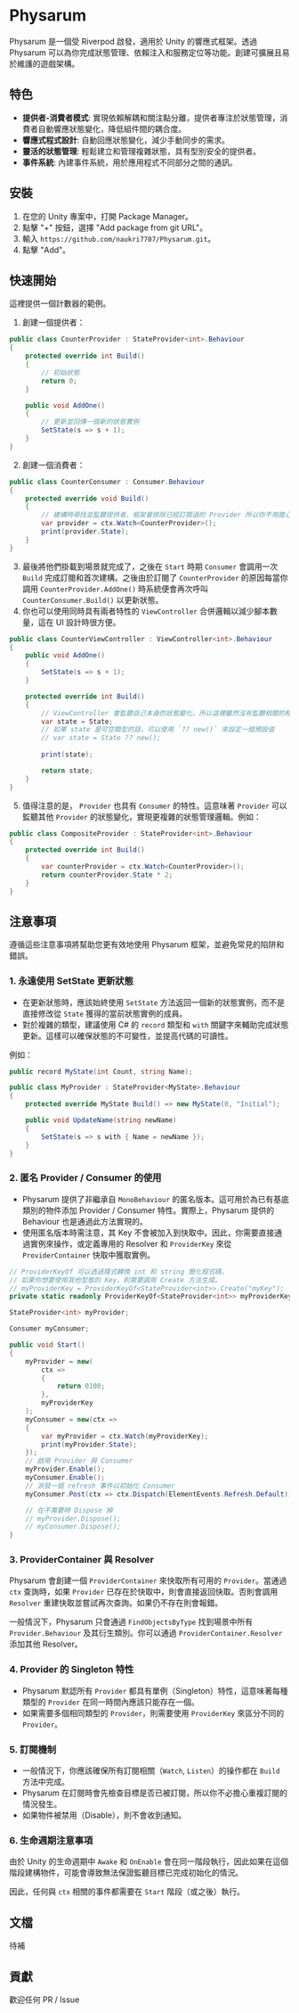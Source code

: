 # Physarum

Physarum 是一個受 Riverpod 啟發，適用於 Unity 的響應式框架。透過 Physarum 可以為你完成狀態管理、依賴注入和服務定位等功能。創建可擴展且易於維護的遊戲架構。

## 特色

- **提供者-消費者模式**: 實現依賴解耦和關注點分離，提供者專注於狀態管理，消費者自動響應狀態變化，降低組件間的耦合度。
- **響應式程式設計**: 自動回應狀態變化，減少手動同步的需求。
- **靈活的狀態管理**: 輕鬆建立和管理複雜狀態，具有型別安全的提供者。
- **事件系統**: 內建事件系統，用於應用程式不同部分之間的通訊。

## 安裝

1. 在您的 Unity 專案中，打開 Package Manager。
2. 點擊 "+" 按鈕，選擇 "Add package from git URL"。
3. 輸入 `https://github.com/naukri7707/Physarum.git`。
4. 點擊 "Add"。

## 快速開始

這裡提供一個計數器的範例。

1. 創建一個提供者：

```csharp
public class CounterProvider : StateProvider<int>.Behaviour
{
    protected override int Build()
    {
        // 初始狀態
        return 0;
    }

    public void AddOne()
    {
        // 更新並回傳一個新的狀態實例
        SetState(s => s + 1);
    }
}
```

2. 創建一個消費者：

```csharp
public class CounterConsumer : Consumer.Behaviour
{
    protected override void Build()
    {
        // 建構時尋找並監聽提供者，框架會排除已經訂閱過的 Provider 所以你不用擔心重複註冊的問題
        var provider = ctx.Watch<CounterProvider>();
        print(provider.State);
    }
}
```

3. 最後將他們掛載到場景就完成了，之後在 `Start` 時期 `Consumer` 會調用一次 `Build` 完成訂閱和首次建構。之後由於訂閱了 `CounterProvider` 的原因每當你調用 `CounterProvider.AddOne()` 時系統便會再次呼叫 `CounterConsumer.Build()` 以更新狀態。
4. 你也可以使用同時具有兩者特性的 `ViewController` 合併邏輯以減少腳本數量，這在 UI 設計時很方便。

```csharp
public class CounterViewController : ViewController<int>.Behaviour
{
    public void AddOne()
    {
        SetState(s => s + 1);
    }

    protected override int Build()
    {
        // ViewController 會監聽自己本身的狀態變化，所以這裡雖然沒有監聽相關的程式碼，但 CounterViewController 仍會在狀態變化時重建
        var state = State;
        // 如果 state 是可空類型的話，可以使用 `?? new()` 來設定一個預設值
        // var state = State ?? new();
        
        print(state);

        return state;
    }
}
```

5. 值得注意的是， `Provider` 也具有 `Consumer` 的特性。這意味著 `Provider` 可以監聽其他 `Provider` 的狀態變化，實現更複雜的狀態管理邏輯。例如：

```csharp
public class CompositeProvider : StateProvider<int>.Behaviour
{
    protected override int Build()
    {
        var counterProvider = ctx.Watch<CounterProvider>();
        return counterProvider.State * 2;
    }
}
```

## 注意事項

遵循這些注意事項將幫助您更有效地使用 Physarum 框架，並避免常見的陷阱和錯誤。

### 1. 永遠使用 SetState 更新狀態

- 在更新狀態時，應該始終使用 `SetState` 方法返回一個新的狀態實例，而不是直接修改從 `State` 獲得的當前狀態實例的成員。
- 對於複雜的類型，建議使用 C# 的 `record` 類型和 `with` 關鍵字來輔助完成狀態更新。這樣可以確保狀態的不可變性，並提高代碼的可讀性。

例如：

```csharp
public record MyState(int Count, string Name);

public class MyProvider : StateProvider<MyState>.Behaviour
{
    protected override MyState Build() => new MyState(0, "Initial");

    public void UpdateName(string newName)
    {
        SetState(s => s with { Name = newName });
    }
}
```

### 2. 匿名 Provider / Consumer 的使用

- Physarum 提供了非繼承自 `MonoBehaviour` 的匿名版本。這可用於為已有基底類別的物件添加 Provider / Consumer 特性。實際上，Physarum 提供的 Behaviour 也是通過此方法實現的。
- 使用匿名版本時需注意，其 Key 不會被加入到快取中。因此，你需要直接通過實例來操作，或定義專用的 Resolver 和 `ProviderKey` 來從 `ProviderContainer` 快取中獲取實例。

```csharp
// ProviderKeyOf 可以透過隱式轉換 int 和 string 簡化程式碼，
// 如果你想要使用其他型態的 Key，則需要調用 Create 方法生成。
// myProviderKey = ProviderKeyOf<StateProvider<int>>.Create("myKey");
private static readonly ProviderKeyOf<StateProvider<int>> myProviderKey = "myKey";

StateProvider<int> myProvider;

Consumer myConsumer;

public void Start()
{
    myProvider = new(
        ctx =>
        {
            return 0100;
        },
        myProviderKey
    );
    myConsumer = new(ctx =>
    {
        var myProvider = ctx.Watch(myProviderKey);
        print(myProvider.State);
    });
    // 啟用 Provider 與 Consumer
    myProvider.Enable();
    myConsumer.Enable();
    // 派發一個 refresh 事件以初始化 Consumer
    myConsumer.Post(ctx => ctx.Dispatch(ElementEvents.Refresh.Default));

    // 在不需要時 Dispose 掉
    // myProvider.Dispose();
    // myConsumer.Dispose();
}
```

### 3. ProviderContainer 與 Resolver 

Physarum 會創建一個 `ProviderContainer` 來快取所有可用的 `Provider`。當通過 `ctx` 查詢時，如果 `Provider` 已存在於快取中，則會直接返回快取。否則會調用 `Resolver` 重建快取並嘗試再次查詢。如果仍不存在則會報錯。

一般情況下，Physarum 只會通過 `FindObjectsByType` 找到場景中所有 `Provider.Behaviour` 及其衍生類別。你可以通過 `ProviderContainer.Resolver` 添加其他 Resolver。

### 4. Provider 的 Singleton 特性

- Physarum 默認所有 `Provider` 都具有單例（Singleton）特性，這意味著每種類型的 `Provider` 在同一時間內應該只能存在一個。
- 如果需要多個相同類型的 `Provider`，則需要使用 `ProviderKey` 來區分不同的 `Provider`。

### 5. 訂閱機制

- 一般情況下，你應該確保所有訂閱相關（`Watch`, `Listen`）的操作都在 `Build` 方法中完成。
- Physarum 在訂閱時會先檢查目標是否已被訂閱，所以你不必擔心重複訂閱的情況發生。
- 如果物件被禁用（Disable），則不會收到通知。

### 6. 生命週期注意事項

由於 Unity 的生命週期中 `Awake` 和 `OnEnable` 會在同一階段執行，因此如果在這個階段建構物件，可能會導致無法保證監聽目標已完成初始化的情況。

因此，任何與 `ctx` 相關的事件都需要在 `Start` 階段（或之後）執行。

## 文檔

待補

## 貢獻

歡迎任何 PR / Issue